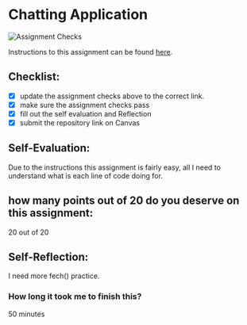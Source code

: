 Chatting Application
=====================
![Assignment Checks](https://github.com/IT3049C/4.Chatting-Application/workflows/Assignment%20Checks/badge.svg)

Instructions to this assignment can be found [here](#).

## Checklist:
- [x] update the assignment checks above to the correct link.
- [x] make sure the assignment checks pass
- [x] fill out the self evaluation and Reflection
- [x] submit the repository link on Canvas

## Self-Evaluation:
Due to the instructions this assignment is fairly easy, all I need to understand what is each line of code doing for.
## how many points out of 20 do you deserve on this assignment:
20 out of 20
## Self-Reflection:
I need more fech() practice.
### How long it took me to finish this?
50 minutes
